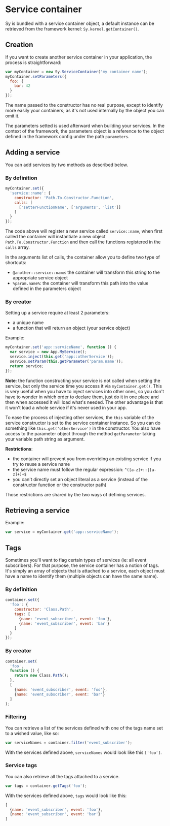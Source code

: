 # Service container

Sy is bundled with a service container object, a default instance can be retrieved from the framework kernel: `Sy.kernel.getContainer()`.

## Creation

If you want to create another service container in your application, the process is straightforward:

```js
var myContainer = new Sy.ServiceContainer('my container name');
myContainer.setParameters({
  foo: {
    bar: 42
  }
});
```

The name passed to the constructor has no real purpose, except to identify more easily your containers; as it's not used internally by the object you can omit it.

The parameters setted is used afterward when building your services. In the context of the framework, the parameters object is a reference to the object defined in the framework config under the path `parameters`.

## Adding a service

You can add services by two methods as described below.

### By definition

```js
myContainer.set({
  'service::name': {
    constructor: 'Path.To.Constructor.Function',
    calls: [
      ['setterFunctionName', ['arguments', 'list']]
    ]
  }
});
```
The code above will register a new service called `service::name`, when first called the container will instantiate a new object `Path.To.Constructor.Function` and then call the functions registered in the `calls` array.

In the arguments list of calls, the container allow you to define two type of shortcuts:

* `@another::service::name`: the container will transform this string to the appropriate service object
* `%param.name%`: the container will transform this path into the value defined in the parameters object


### By creator

Setting up a service require at least 2 parameters:

* a unique name
* a function that will return an object (your service object)

Example:
```js
myContainer.set('app::serviceName', function () {
  var service = new App.MyService();
  service.inject(this.get('app::otherService'));
  service.setParam(this.getParameter('param.name'));
  return service;
});
```
**Note**: the function constructing your service is not called when setting the service, but only the service time you access it via `myContainer.get()`. This is very useful when you have to inject services into other ones, so you don't have to wonder in which order to declare them, just do it in one place and then when accessed it will load what's needed.
The other advantage is that it won't load a whole service if it's never used in your app.

To ease the process of injecting other services, the `this` variable of the service constructor is set to the service container instance. So you can do something like `this.get('otherService')` in the constructor.
You also have access to the parameter object through the method `getParameter` taking your variable path string as argument.

**Restrictions**:

* the container will prevent you from overriding an existing service if you try to reuse a service name
* the service name must follow the regular expression: `^([a-z]+::|[a-z]+)+$`
* you can't directly set an object literal as a service (instead of the constructor function or the constructor path)

Those restrictions are shared by the two ways of defining services.

## Retrieving a service

Example:
```js
var service = myContainer.get('app::serviceName');
```

## Tags

Sometimes you'll want to flag certain types of services (ie: all event subscribers). For that purpose, the service container has a notion of tags. It's simply an array of objects that is attached to a service, each object must have a name to identify them (multiple objects can have the same name).

### By definition

```js
container.set({
  'foo': {
    constructor: 'Class.Path',
    tags: [
      {name: 'event_subscriber', event: 'foo'},
      {name: 'event_subscriber', event: 'bar'}
    ]
  }
});
```

### By creator

```js
container.set(
  'foo',
  function () {
    return new Class.Path();
  },
  [
    {name: 'event_subscriber', event: 'foo'},
    {name: 'event_subscriber', event: 'bar'}
  ]
);
```

### Filtering

You can retrieve a list of the services defined with one of the tags name set to a wished value, like so:
```js
var serviceNames = container.filter('event_subscriber');
```
With the services defined above, `serviceNames` would look like this `['foo']`.

### Service tags

You can also retrieve all the tags attached to a service.
```js
var tags = container.getTags('foo');
```
With the services defined above, `tags` would look like this:
```js
[
  {name: 'event_subscriber', event: 'foo'},
  {name: 'event_subscriber', event: 'bar'}
]
```
